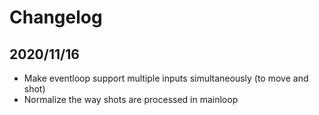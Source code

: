 # Changelog

## 2020/11/16

- Make eventloop support multiple inputs simultaneously (to move and shot)
- Normalize the way shots are processed in mainloop
